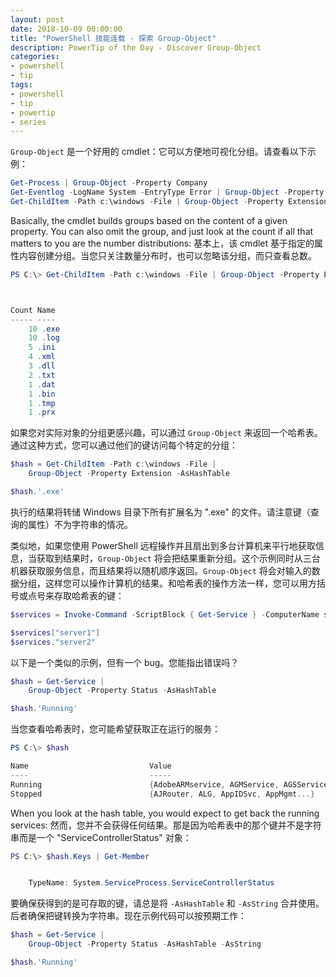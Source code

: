 ```yaml
---
layout: post
date: 2018-10-09 00:00:00
title: "PowerShell 技能连载 - 探索 Group-Object"
description: PowerTip of the Day - Discover Group-Object
categories:
- powershell
- tip
tags:
- powershell
- tip
- powertip
- series
---
```

`Group-Object` 是一个好用的 cmdlet：它可以方便地可视化分组。请查看以下示例：

```powershell
Get-Process | Group-Object -Property Company
Get-Eventlog -LogName System -EntryType Error | Group-Object -Property Source
Get-ChildItem -Path c:\windows -File | Group-Object -Property Extension
```

Basically, the cmdlet builds groups based on the content of a given property. You can also omit the group, and just look at the count if all that matters to you are the number distributions:
基本上，该 cmdlet 基于指定的属性内容创建分组。当您只关注数量分布时，也可以忽略该分组，而只查看总数。

```powershell
PS C:\> Get-ChildItem -Path c:\windows -File | Group-Object -Property Extension -NoElement | Sort-Object -Property Count -Descending



Count Name
----- ----
    10 .exe
    10 .log
    5 .ini
    4 .xml
    3 .dll
    2 .txt
    1 .dat
    1 .bin
    1 .tmp
    1 .prx
```

如果您对实际对象的分组更感兴趣，可以通过 `Group-Object` 来返回一个哈希表。通过这种方式，您可以通过他们的键访问每个特定的分组：

```powershell
$hash = Get-ChildItem -Path c:\windows -File |
    Group-Object -Property Extension -AsHashTable

$hash.'.exe'
```

执行的结果将转储 Windows 目录下所有扩展名为 ".exe" 的文件。请注意键（查询的属性）不为字符串的情况。

类似地，如果您使用 PowerShell 远程操作并且扇出到多台计算机来平行地获取信息，当获取到结果时，`Group-Object` 将会把结果重新分组。这个示例同时从三台机器获取服务信息，而且结果将以随机顺序返回。`Group-Object` 将会对输入的数据分组，这样您可以操作计算机的结果。和哈希表的操作方法一样，您可以用方括号或点号来存取哈希表的键：

```powershell
$services = Invoke-Command -ScriptBlock { Get-Service } -ComputerName server1, server2, server3 | Group-Object -Property PSComputerName -AsHashTable

$services["server1"]
$services."server2"
```

以下是一个类似的示例，但有一个 bug。您能指出错误吗？

```powershell
$hash = Get-Service |
    Group-Object -Property Status -AsHashTable

$hash.'Running'
```

当您查看哈希表时，您可能希望获取正在运行的服务：

```powershell
PS C:\> $hash

Name                           Value
----                           -----
Running                        {AdobeARMservice, AGMService, AGSService, App...
Stopped                        {AJRouter, ALG, AppIDSvc, AppMgmt...}
```

When you look at the hash table, you would expect to get back the running services:
然而，您并不会获得任何结果。那是因为哈希表中的那个键并不是字符串而是一个 "ServiceControllerStatus" 对象：

```powershell
PS C:\> $hash.Keys | Get-Member


    TypeName: System.ServiceProcess.ServiceControllerStatus
```

要确保获得到的是可存取的键，请总是将 `-AsHashTable` 和 `-AsString` 合并使用。后者确保把键转换为字符串。现在示例代码可以按预期工作：

```powershell
$hash = Get-Service |
    Group-Object -Property Status -AsHashTable -AsString

$hash.'Running'
```

<!--本文国际来源：[Discover Group-Object](http://community.idera.com/powershell/powertips/b/tips/posts/discover-group-object)-->
